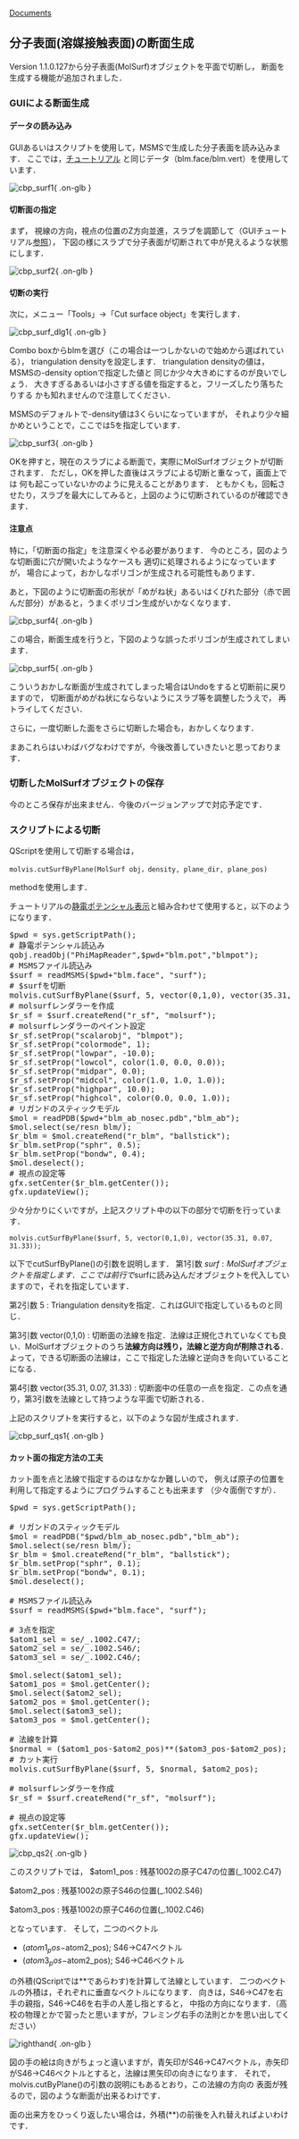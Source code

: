 [Documents](../../Documents)



## 分子表面(溶媒接触表面)の断面生成

Version 1.1.0.127から分子表面(MolSurf)オブジェクトを平面で切断し，
断面を生成する機能が追加されました．

### GUIによる断面生成
#### データの読み込み
GUIあるいはスクリプトを使用して，MSMSで生成した分子表面を読み込みます．
ここでは，[チュートリアル](../../Documents/QScriptのチュートリアル/StepA4)
と同じデータ（blm.face/blm.vert）を使用しています．


![cbp_surf1](../../assets/images/Documents/SASCut/cbp_surf1.png){ .on-glb }


#### 切断面の指定
まず，
視線の方向，視点の位置のZ方向並進，スラブを調節して（GUIチュートリアル[参照](../../Documents/GUIのチュートリアル/Step2)），
下図の様にスラブで分子表面が切断されて中が見えるような状態にします．


![cbp_surf2](../../assets/images/Documents/SASCut/cbp_surf2.png){ .on-glb }


#### 切断の実行
次に，メニュー「Tools」→「Cut surface object」を実行します．


![cbp_surf_dlg1](../../assets/images/Documents/SASCut/cbp_surf_dlg1.png){ .on-glb }


Combo boxからblmを選び（この場合は一つしかないので始めから選ばれている），
triangulation densityを設定します．
triangulation densityの値は，MSMSの-density optionで指定した値と
同じか少々大きめにするのが良いでしょう．
大きすぎるあるいは小さすぎる値を指定すると，フリーズしたり落ちたりする
かも知れませんので注意してください．

MSMSのデフォルトで-density値は3くらいになっていますが，
それより少々細かめということで，ここでは5を指定しています．


![cbp_surf3](../../assets/images/Documents/SASCut/cbp_surf3.png){ .on-glb }


OKを押すと，現在のスラブによる断面で，実際にMolSurfオブジェクトが切断されます．
ただし，OKを押した直後はスラブによる切断と重なって，画面上では
何も起こっていないかのように見えることがあります．
ともかくも，回転させたり，スラブを最大にしてみると，上図のように切断されているのが確認できます．

#### 注意点
特に，「切断面の指定」を注意深くやる必要があります．
今のところ，図のような切断面に穴が開いたようなケースも
適切に処理されるようになっていますが，
場合によって，おかしなポリゴンが生成される可能性もあります．

あと，下図のように切断面の形状が「めがね状」あるいはくびれた部分（赤で囲んだ部分）があると，うまくポリゴン生成がいかなくなります．


![cbp_surf4](../../assets/images/Documents/SASCut/cbp_surf4.png){ .on-glb }


この場合，断面生成を行うと，下図のような誤ったポリゴンが生成されてしまいます．


![cbp_surf5](../../assets/images/Documents/SASCut/cbp_surf5.png){ .on-glb }


こういうおかしな断面が生成されてしまった場合はUndoをすると切断前に戻りますので，
切断面がめがね状にならないようにスラブ等を調整したうえで，
再トライしてください．

さらに，一度切断した面をさらに切断した場合も，おかしくなります．

まあこれらはいわばバグなわけですが，今後改善していきたいと思っております．

### 切断したMolSurfオブジェクトの保存
今のところ保存が出来ません．今後のバージョンアップで対応予定です．

### スクリプトによる切断

QScriptを使用して切断する場合は，
```
molvis.cutSurfByPlane(MolSurf obj，density, plane_dir, plane_pos)
```
methodを使用します．

チュートリアルの[静電ポテンシャル表示](../../Documents/QScriptのチュートリアル/StepA5)と組み合わせて使用すると，以下のようになります．

<pre>
$pwd = sys.getScriptPath();
# 静電ポテンシャル読込み
qobj.readObj("PhiMapReader",$pwd+"blm.pot","blmpot");
# MSMSファイル読込み
$surf = readMSMS($pwd+"blm.face", "surf");
# $surfを切断
molvis.cutSurfByPlane($surf, 5, vector(0,1,0), vector(35.31, 0.07, 31.33));
# molsurfレンダラーを作成
$r_sf = $surf.createRend("r_sf", "molsurf");
# molsurfレンダラーのペイント設定
$r_sf.setProp("scalarobj", "blmpot");
$r_sf.setProp("colormode", 1);
$r_sf.setProp("lowpar", -10.0);
$r_sf.setProp("lowcol", color(1.0, 0.0, 0.0));
$r_sf.setProp("midpar", 0.0);
$r_sf.setProp("midcol", color(1.0, 1.0, 1.0));
$r_sf.setProp("highpar", 10.0);
$r_sf.setProp("highcol", color(0.0, 0.0, 1.0));
# リガンドのスティックモデル
$mol = readPDB($pwd+"blm_ab_nosec.pdb","blm_ab");
$mol.select(se/resn blm/);
$r_blm = $mol.createRend("r_blm", "ballstick");
$r_blm.setProp("sphr", 0.5);
$r_blm.setProp("bondw", 0.4);
$mol.deselect();
# 視点の設定等
gfx.setCenter($r_blm.getCenter());
gfx.updateView();
</pre>

少々分かりにくいですが，上記スクリプト中の以下の部分で切断を行っています．
```
molvis.cutSurfByPlane($surf, 5, vector(0,1,0), vector(35.31, 0.07, 31.33));
```
以下でcutSurfByPlane()の引数を説明します．
第1引数 $surf
:   MolSurfオブジェクトを指定します．ここでは前行で$surfに読み込んだオブジェクトを代入していますので，それを指定しています．

第2引数 5
:   Triangulation densityを指定．これはGUIで指定しているものと同じ．

第3引数 vector(0,1,0)
:   切断面の法線を指定．法線は正規化されていなくても良い．MolSurfオブジェクトのうち**法線方向は残り，法線と逆方向が削除される**．よって，できる切断面の法線は，ここで指定した法線と逆向きを向いていることになる．

第4引数 vector(35.31, 0.07, 31.33)
:   切断面中の任意の一点を指定．この点を通り，第3引数を法線として持つような平面で切断される．


上記のスクリプトを実行すると，以下のような図が生成されます．


![cbp_surf_qs1](../../assets/images/Documents/SASCut/cbp_surf_qs1.png){ .on-glb }


#### カット面の指定方法の工夫
カット面を点と法線で指定するのはなかなか難しいので，
例えば原子の位置を利用して指定するようにプログラムすることも出来ます
（少々面倒ですが）．

<pre>
$pwd = sys.getScriptPath();

# リガンドのスティックモデル
$mol = readPDB("$pwd/blm_ab_nosec.pdb","blm_ab");
$mol.select(se/resn blm/);
$r_blm = $mol.createRend("r_blm", "ballstick");
$r_blm.setProp("sphr", 0.1);
$r_blm.setProp("bondw", 0.1);
$mol.deselect();

# MSMSファイル読込み
$surf = readMSMS($pwd+"blm.face", "surf");

# 3点を指定
$atom1_sel = se/_.1002.C47/;
$atom2_sel = se/_.1002.S46/;
$atom3_sel = se/_.1002.C46/;

$mol.select($atom1_sel);
$atom1_pos = $mol.getCenter();
$mol.select($atom2_sel);
$atom2_pos = $mol.getCenter();
$mol.select($atom3_sel);
$atom3_pos = $mol.getCenter();

# 法線を計算
$normal = ($atom1_pos-$atom2_pos)**($atom3_pos-$atom2_pos);
# カット実行
molvis.cutSurfByPlane($surf, 5, $normal, $atom2_pos);

# molsurfレンダラーを作成
$r_sf = $surf.createRend("r_sf", "molsurf");

# 視点の設定等
gfx.setCenter($r_blm.getCenter());
gfx.updateView();
</pre>


![cbp_qs2](../../assets/images/Documents/SASCut/cbp_qs2.png){ .on-glb }


このスクリプトでは，
$atom1_pos
:   残基1002の原子C47の位置(_.1002.C47)

$atom2_pos
:   残基1002の原子S46の位置(_.1002.S46)

$atom3_pos
:   残基1002の原子C46の位置(_.1002.C46)


となっています．
そして，二つのベクトル

*  ($atom1_pos-$atom2_pos); S46→C47ベクトル
*  ($atom3_pos-$atom2_pos); S46→C46ベクトル

の外積(QScriptでは**であらわす)を計算して法線としています．
二つのベクトルの外積は，それぞれに垂直なベクトルになります．
向きは，S46→C47を右手の親指，S46→C46を右手の人差し指とすると，
中指の方向になります．（高校の物理とかで習ったと思いますが，フレミング右手の法則とかを思い出してください）

![righthand](../../assets/images/Documents/SASCut/righthand.png){ .on-glb }

図の手の絵は向きがちょっと違いますが，青矢印がS46→C47ベクトル，赤矢印がS46→C46ベクトルとすると，法線は黒矢印の向きになります．
それで，molvis.cutByPlane()の引数の説明にもあるとおり，この法線の方向の
表面が残るので，図のような断面が出来るわけです．

面の出来方をひっくり返したい場合は，外積(**)の前後を入れ替えればよいわけです．